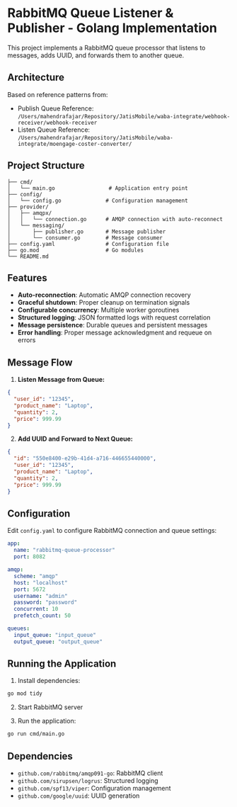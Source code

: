 # RabbitMQ Queue Listener & Publisher - Golang Implementation

This project implements a RabbitMQ queue processor that listens to messages, adds UUID, and forwards them to another queue.

## Architecture

Based on reference patterns from:
- Publish Queue Reference: `/Users/mahendrafajar/Repository/JatisMobile/waba-integrate/webhook-receiver/webhook-receiver`
- Listen Queue Reference: `/Users/mahendrafajar/Repository/JatisMobile/waba-integrate/moengage-coster-converter/`

## Project Structure

```
├── cmd/
│   └── main.go                 # Application entry point
├── config/
│   └── config.go              # Configuration management
├── provider/
│   ├── amqpx/
│   │   └── connection.go      # AMQP connection with auto-reconnect
│   └── messaging/
│       ├── publisher.go       # Message publisher
│       └── consumer.go        # Message consumer
├── config.yaml                # Configuration file
├── go.mod                     # Go modules
└── README.md
```

## Features

- **Auto-reconnection**: Automatic AMQP connection recovery
- **Graceful shutdown**: Proper cleanup on termination signals
- **Configurable concurrency**: Multiple worker goroutines
- **Structured logging**: JSON formatted logs with request correlation
- **Message persistence**: Durable queues and persistent messages
- **Error handling**: Proper message acknowledgment and requeue on errors

## Message Flow

1. **Listen Message from Queue:**
```json
{
  "user_id": "12345",
  "product_name": "Laptop", 
  "quantity": 2,
  "price": 999.99
}
```

2. **Add UUID and Forward to Next Queue:**
```json
{
  "id": "550e8400-e29b-41d4-a716-446655440000",
  "user_id": "12345",
  "product_name": "Laptop",
  "quantity": 2,
  "price": 999.99
}
```

## Configuration

Edit `config.yaml` to configure RabbitMQ connection and queue settings:

```yaml
app:
  name: "rabbitmq-queue-processor"
  port: 8082

amqp:
  scheme: "amqp"
  host: "localhost"
  port: 5672
  username: "admin"
  password: "password"
  concurrent: 10
  prefetch_count: 50

queues:
  input_queue: "input_queue"
  output_queue: "output_queue"
```

## Running the Application

1. Install dependencies:
```bash
go mod tidy
```

2. Start RabbitMQ server

3. Run the application:
```bash
go run cmd/main.go
```

## Dependencies

- `github.com/rabbitmq/amqp091-go`: RabbitMQ client
- `github.com/sirupsen/logrus`: Structured logging
- `github.com/spf13/viper`: Configuration management  
- `github.com/google/uuid`: UUID generation